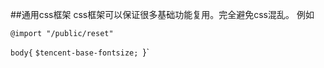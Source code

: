 ##通用css框架
css框架可以保证很多基础功能复用。完全避免css混乱。
例如

`@import "/public/reset"`

`body{`
	`$tencent-base-fontsize;
`}`







